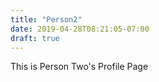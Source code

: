 ```yaml
---
title: "Person2"
date: 2019-04-28T08:21:05-07:00
draft: true
---
```


This is Person Two's Profile Page
